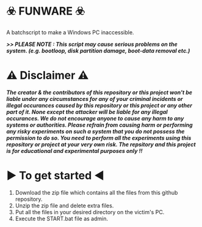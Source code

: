 #                                                                       ☣️ FUNWARE ☣️
A batchscript to make a Windows PC inaccessible.


***>> PLEASE NOTE : This script may cause serious problems on the system. (e.g. bootloop, disk partition damage, boot-data removal etc.)***


⚠️ Disclaimer ⚠️
=================
***The creator & the contributors of this repository or this project won't be liable under any circumstances for any of your criminal incidents or illegal occurances caused by this repository or this project or any other part of it. None except the attacker will be liable for any illegal occurances. We do not encourage anyone to cause any harm to any systems or authorities. Please refrain from causing harm or performing any risky experiments on such a system that you do not possess the permission to do so. You need to perform all the experiments using this repository or project at your very own risk. The repsitory and this project is for educational and experimental purposes only !!***


▶️ To get started ◀️
=====================
1. Download the zip file which contains all the files from this github repository.
2. Unzip the zip file and delete extra files.
3. Put all the files in your desired directory on the victim's PC.
4. Execute the START.bat file as admin.
